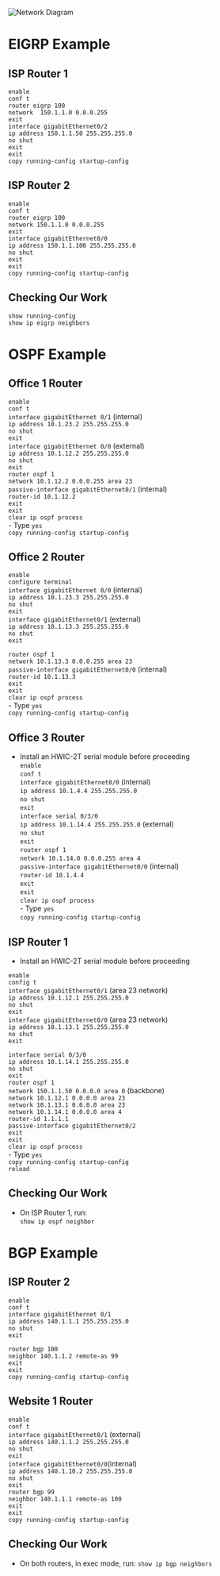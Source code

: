 ![Network Diagram](network_diagram.jpg)
# EIGRP Example
## ISP Router 1
`enable` <br />
`conf t` <br />
`router eigrp 100` <br />
`network  150.1.1.0 0.0.0.255` <br />
`exit` <br />
`interface gigabitEthernet0/2` <br />
`ip address 150.1.1.50 255.255.255.0` <br />
`no shut` <br />
`exit` <br />
`exit` <br />
`copy running-config startup-config` <br />
## ISP Router 2
`enable` <br /> 
`conf t` <br />
`router eigrp 100` <br />
`network 150.1.1.0 0.0.0.255` <br />
`exit` <br />
`interface gigabitEthernet0/0` <br />
`ip address 150.1.1.100 255.255.255.0` <br />
`no shut` <br />
`exit` <br />
`exit` <br />
`copy running-config startup-config` <br />

## Checking Our Work
`show running-config` <br />
`show ip eigrp neighbors` <br />

<!---
# Setting Up Server 2
- On Website 2 Router in IOS: <br />
`enable` <br />
`conf t` <br />
`ip address 200.1.1.10 255.255.255.0` <br />
- On the Website 2 Server under services:
	- Enable HTTPS
- Same server but under Config -> Global -> Settings
	- Set the Gateway/DNS IPv4 to static with the Default Gateway IP address as 200.1.1.10
- Same server but now under Config -> Interface -> FastEthernet0
	- Set the IP configuration to static with IPv4 address 200.1.1.20
	- The subnet mask should autofill to 255.255.255.0. This is what we want!

# What's Next?
- At this point we might be tempted to set up a desktop | laptop | workstation ASAP so we can test connection to the website 
	- This can be accomplished using the same commands and approach we've used thus far. Meaning it's not a difficult-enough of a task for the purpose of this exercise. We will therefore hold off on this step! 
-->
<!---
- The next step will be to set up a VLAN between offices 1 and 3. The decision for this is not completely arbitrary. Notice how these two offices have similar types of computers on their network: desktops, workstations, and laptops. For the purposes of our scenario, let these be geographically separated offices which need to act as one network!
- Before we can worry about VLAN configurations, which is something we'll accomplish on the switches, we must first set up the intermediary routers.
-->
# OSPF Example
## Office 1 Router
`enable` <br />
`conf t` <br />
`interface gigabitEthernet 0/1` (internal) <br /> 
`ip address 10.1.23.2 255.255.255.0` <br />
`no shut` <br />
`exit` <br />
`interface gigabitEthernet 0/0` (external) <br />
`ip address 10.1.12.2 255.255.255.0` <br />
`no shut` <br />
`exit` <br />
`router ospf 1` <br />
`network 10.1.12.2 0.0.0.255 area 23` <br />
`passive-interface gigabitEthernet0/1` (internal) <br />
`router-id 10.1.12.2` <br />
`exit` <br />
`exit` <br />
`clear ip ospf process` <br />
	- Type `yes` <br />
`copy running-config startup-config` <br />

## Office 2 Router
`enable` <br />
`configure terminal` <br />
`interface gigabitEthernet 0/0` (internal) <br />
`ip address 10.1.23.3 255.255.255.0` <br />
`no shut` <br />
`exit` <br />
`interface gigabitEthernet0/1` (external) <br />
`ip address 10.1.13.3 255.255.255.0` <br />
`no shut` <br />
`exit` <br />
<!-- `interface loopback 0` (We do this to set the Router ID)<br />
`ip address 3.3.3.3 255.255.255.0` <br />
`no shut` <br />
`exit` <br /> -->
`router ospf 1` <br />
`network 10.1.13.3 0.0.0.255 area 23` <br />
`passive-interface gigabitEthernet0/0` (internal) <br />
`router-id 10.1.13.3` <br />
`exit` <br />
`exit` <br />
`clear ip ospf process` <br />
        - Type `yes` <br />
`copy running-config startup-config` <br />

## Office 3 Router
 - Install an HWIC-2T serial module before proceeding <br />
`enable` <br />
`conf t` <br />
`interface gigabitEthernet0/0` (internal) <br />
`ip address 10.1.4.4 255.255.255.0` <br />
`no shut` <br />
`exit` <br />
`interface serial 0/3/0` <br />
`ip address 10.1.14.4 255.255.255.0` (external) <br />
`no shut` <br /> 
`exit` <br />
`router ospf 1` <br />
`network 10.1.14.0 0.0.0.255 area 4` <br />
`passive-interface gigabitEthernet0/0` (internal) <br />
`router-id 10.1.4.4` <br />
`exit` <br />
`exit` <br />
`clear ip ospf process` <br />
        - Type `yes` <br />
`copy running-config startup-config` <br />

## ISP Router 1
 - Install an HWIC-2T serial module before proceeding <br />

`enable` <br />
`config t` <br />
`interface gigabitEthernet0/1` (area 23 network) <br />
`ip address 10.1.12.1 255.255.255.0` <br />
`no shut` <br />
`exit` <br />
`interface gigabitEthernet0/0` (area 23 network) <br />
`ip address 10.1.13.1 255.255.255.0` <br />
`no shut` <br />
`exit` <br />
<!--`interface fastEthernet0/3/0` <br />
`ip address 10.1.14.1 255.255.255.0` <br />
	- But wait, we have an error! We can't run the ip command!
	- Turns out it's a switchport. Long story short, it's a port on a router that is acting like a port on a switch. We can't assign an IP to it so let's remove the cable, power off the device, and install a gigabit port to use instead. - Press delete and select the cable connecting ISP router 1 with Office 3 Router
- Open ISP Router 1 again and select the physical GUI tab
	- Power off the switch
	- Remove all of the HWIC-4ESW modules.
	- Add an HWIC-2T serial terminal module
	- Apply WIC covers to the blank spots 
- On Office 3 Router, we must now also add an HWIC-2T panel
	- Because we removed the gigabit interface, we must redo the commands for the external interface on Office 3 Router
- On Office 3 Router, we run:
`enable` <br />
`conf t` <br />
`interface serial 0/2/0` <br />
`ip address 10.1.14.4 255.255.255.0` <br />
	- We now get an error that it overlaps with GigabitEthernet0/1
	- Let's config that interface and use `no`
- Back on the serial connection, let's try again:
`ip address 10.1.14.4 255.255.255.0` <br />
`exit` <br />
`exit` <br />
`copy running-config startup-config` <br />
- Now we finally get to go back to ISP Router 1
- Reconnect the ISP Router 1 and the Office 3 Router
- Now let's give the serial interface an address -->
`interface serial 0/3/0` <br />
`ip address 10.1.14.1 255.255.255.0` <br />
`no shut` <br />
`exit` <br />
`router ospf 1` <br />
`network 150.1.1.50 0.0.0.0 area 0` (backbone) <br />
`network 10.1.12.1 0.0.0.0 area 23` <br />
`network 10.1.13.1 0.0.0.0 area 23` <br />
`network 10.1.14.1 0.0.0.0 area 4` <br />
`router-id 1.1.1.1` <br />
`passive-interface gigabitEthernet0/2` <br />
`exit` <br />
`exit`<br />
`clear ip ospf process` <br />
        - Type `yes` <br />
`copy running-config startup-config` <br />
`reload` <br />
## Checking Our Work
 - On ISP Router 1, run: <br />
`show ip ospf neighbor` <br />
# BGP Example
## ISP Router 2
`enable` <br />
`conf t` <br />
`interface gigabitEthernet 0/1` <br />
`ip address 140.1.1.1 255.255.255.0` <br />
`no shut` <br />
`exit` <br />
<!--`interface gigabitEthernet 0/2` <br />
`ip address 160.1.1.1 255.255.255.0` <br />
`no shut` <br />
`exit` <br />
`router bgp 100` <br />
`network 140.1.1.0 mask 255.255.255.0` <br />
`network 160.1.1.0 mask 255.255.255.0` <br />
`exit` <br /> -->
`router bgp 100` <br />
`neighbor 140.1.1.2 remote-as 99` <br />
`exit` <br />
`exit` <br />
`copy running-config startup-config` <br />


## Website 1 Router
`enable`<br />
`conf t` <br />
`interface gigabitEthernet0/1` (external) <br />
`ip address 140.1.1.2 255.255.255.0` <br />
`no shut` <br />
`exit` <br />
`interface gigabitEthernet0/0`(internal) <br />
`ip address 140.1.10.2 255.255.255.0` <br />
`no shut` <br />
`exit` <br />
`router bgp 99` <br />
`neighbor 140.1.1.1 remote-as 100` <br />
`exit` <br />
`exit` <br />
`copy running-config startup-config` <br />
<!--
## Website 2 Router
`enable` <br />
`conf t` <br />
`interface gigabitEthernet0/1` <br />
`ip address 160.1.1.2 255.255.255.0` <br />
`ip address 160.1.10.2 255.255.255.0` <br />
`exit` <br />
`exit` <br />
`copy running-config startup-config` <br /> -->
## Checking Our Work
 - On both routers, in exec mode, run:
`show ip bgp neighbors` <br />

